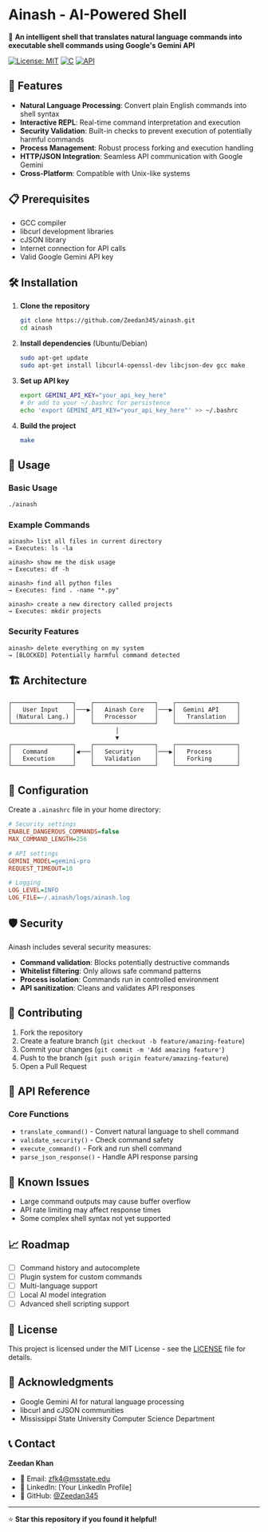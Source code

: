# Ainash - AI-Powered Shell

🤖 **An intelligent shell that translates natural language commands into executable shell commands using Google's Gemini API**

[![License: MIT](https://img.shields.io/badge/License-MIT-yellow.svg)](https://opensource.org/licenses/MIT)
[![C](https://img.shields.io/badge/C-00599C?logo=c&logoColor=white)](https://en.wikipedia.org/wiki/C_(programming_language))
[![API](https://img.shields.io/badge/API-Gemini-blue)](https://ai.google.dev/)

## 🚀 Features

- **Natural Language Processing**: Convert plain English commands into shell syntax
- **Interactive REPL**: Real-time command interpretation and execution
- **Security Validation**: Built-in checks to prevent execution of potentially harmful commands
- **Process Management**: Robust process forking and execution handling
- **HTTP/JSON Integration**: Seamless API communication with Google Gemini
- **Cross-Platform**: Compatible with Unix-like systems

## 📋 Prerequisites

- GCC compiler
- libcurl development libraries
- cJSON library
- Internet connection for API calls
- Valid Google Gemini API key

## 🛠️ Installation

1. **Clone the repository**
   ```bash
   git clone https://github.com/Zeedan345/ainash.git
   cd ainash
   ```

2. **Install dependencies** (Ubuntu/Debian)
   ```bash
   sudo apt-get update
   sudo apt-get install libcurl4-openssl-dev libcjson-dev gcc make
   ```

3. **Set up API key**
   ```bash
   export GEMINI_API_KEY="your_api_key_here"
   # Or add to your ~/.bashrc for persistence
   echo 'export GEMINI_API_KEY="your_api_key_here"' >> ~/.bashrc
   ```

4. **Build the project**
   ```bash
   make
   ```

## 🎯 Usage

### Basic Usage
```bash
./ainash
```

### Example Commands
```
ainash> list all files in current directory
→ Executes: ls -la

ainash> show me the disk usage
→ Executes: df -h

ainash> find all python files
→ Executes: find . -name "*.py"

ainash> create a new directory called projects
→ Executes: mkdir projects
```

### Security Features
```
ainash> delete everything on my system
→ [BLOCKED] Potentially harmful command detected
```

## 🏗️ Architecture

```
┌─────────────────┐    ┌─────────────────┐    ┌─────────────────┐
│   User Input    │───▶│   Ainash Core   │───▶│  Gemini API     │
│ (Natural Lang.) │    │   Processor     │    │   Translation   │
└─────────────────┘    └─────────────────┘    └─────────────────┘
                              │
                              ▼
┌─────────────────┐    ┌─────────────────┐    ┌─────────────────┐
│   Command       │◀───│   Security      │───▶│   Process       │
│   Execution     │    │   Validation    │    │   Forking       │
└─────────────────┘    └─────────────────┘    └─────────────────┘
```

## 🔧 Configuration

Create a `.ainashrc` file in your home directory:
```ini
# Security settings
ENABLE_DANGEROUS_COMMANDS=false
MAX_COMMAND_LENGTH=256

# API settings
GEMINI_MODEL=gemini-pro
REQUEST_TIMEOUT=10

# Logging
LOG_LEVEL=INFO
LOG_FILE=~/.ainash/logs/ainash.log
```

## 🛡️ Security

Ainash includes several security measures:
- **Command validation**: Blocks potentially destructive commands
- **Whitelist filtering**: Only allows safe command patterns
- **Process isolation**: Commands run in controlled environment
- **API sanitization**: Cleans and validates API responses

## 🤝 Contributing

1. Fork the repository
2. Create a feature branch (`git checkout -b feature/amazing-feature`)
3. Commit your changes (`git commit -m 'Add amazing feature'`)
4. Push to the branch (`git push origin feature/amazing-feature`)
5. Open a Pull Request

## 📝 API Reference

### Core Functions
- `translate_command()` - Convert natural language to shell command
- `validate_security()` - Check command safety
- `execute_command()` - Fork and run shell command
- `parse_json_response()` - Handle API response parsing

## 🐛 Known Issues

- Large command outputs may cause buffer overflow
- API rate limiting may affect response times
- Some complex shell syntax not yet supported

## 📈 Roadmap

- [ ] Command history and autocomplete
- [ ] Plugin system for custom commands
- [ ] Multi-language support
- [ ] Local AI model integration
- [ ] Advanced shell scripting support

## 📄 License

This project is licensed under the MIT License - see the [LICENSE](LICENSE) file for details.

## 🙏 Acknowledgments

- Google Gemini AI for natural language processing
- libcurl and cJSON communities
- Mississippi State University Computer Science Department

## 📞 Contact

**Zeedan Khan**
- 📧 Email: zfk4@msstate.edu
- 💼 LinkedIn: [Your LinkedIn Profile]
- 🐙 GitHub: [@Zeedan345](https://github.com/Zeedan345)

---
⭐ **Star this repository if you found it helpful!**

